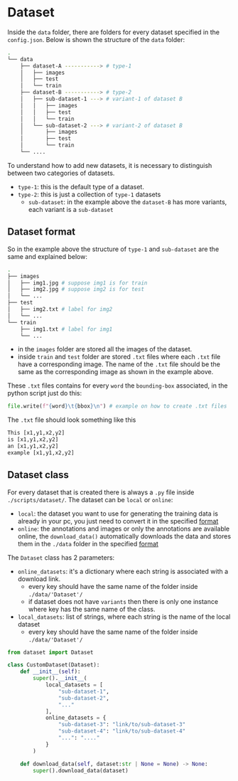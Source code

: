 # Dataset
Inside the `data` folder, there are folders for every dataset specified in the `config.json`. Below is shown the structure of the `data` folder:
```bash
.
└── data
    ├── dataset-A -----------> # type-1 
    │   ├── images
    │   ├── test
    │   └── train
    ├── dataset-B -----------> # type-2
    │   ├── sub-dataset-1 ---> # variant-1 of dataset B
    │   │   ├── images
    │   │   ├── test
    │   │   └── train
    │   └── sub-dataset-2 ---> # variant-2 of dataset B
    │       ├── images
    │       ├── test
    │       └── train
    └── ....
```
To understand how to add new datasets, it is necessary to distinguish between two categories of datasets.
- `type-1`: this is the default type of a dataset.
- `type-2`: this is just a collection of `type-1` datasets
  - `sub-dataset`: in the example above the `dataset-B` has more variants, each variant is a `sub-dataset`
## Dataset format
So in the example above the structure of `type-1` and `sub-dataset` are the same and explained below:
```bash
.
├── images
│   ├── img1.jpg # suppose img1 is for train
│   ├── img2.jpg # suppose img2 is for test
│   └── ...
├── test
│   ├── img2.txt # label for img2
│   └── ...
└── train
    ├── img1.txt # label for img1
    └── ...
```
- in the `images` folder are stored all the images of the dataset.
- inside `train` and `test` folder are stored `.txt` files where each `.txt` file have a corresponding image. The name of the `.txt` file should be the same as the corresponding image as shown in the example above.

These `.txt` files contains for every `word` the `bounding-box` associated, in the python script just do this:
```py
file.write(f"{word}\t{bbox}\n") # example on how to create .txt files
```
The `.txt` file should look something like this
```txt
This [x1,y1,x2,y2]
is [x1,y1,x2,y2]
an [x1,y1,x2,y2]
example [x1,y1,x2,y2]
```
## Dataset class
For every dataset that is created there is always a `.py` file inside `./scripts/dataset/`. The dataset can be `local` or `online`:
- `local`: the dataset you want to use for generating the training data is already in your pc, you just need to convert it in the specified [format](#dataset-format) 
- `online`: the annotations and images or only the annotations are available online, the `download_data()` automatically downloads the data and stores them in the `./data` folder in the specified [format](#dataset-format)

The `Dataset` class has 2 parameters: 
- `online_datasets`: it's a dictionary where each string is associated with a download link.
  - every key should have the same name of the folder inside `./data/'Dataset'/`
  - if dataset does not have `variants` then there is only one instance where key has the same name of the class.
- `local_datasets`: list of strings, where each string is the name of the local dataset
  - every key should have the same name of the folder inside `./data/'Dataset'/`
```py
from dataset import Dataset

class CustomDataset(Dataset):
    def __init__(self):
        super().__init__(
            local_datasets = [
                "sub-dataset-1",
                "sub-dataset-2", 
                "..."
            ],
            online_datasets = {
                "sub-dataset-3": "link/to/sub-dataset-3"
                "sub-dataset-4": "link/to/sub-dataset-4"
                "...": "...."
            }
        )

    def download_data(self, dataset:str | None = None) -> None:
        super().download_data(dataset)
```